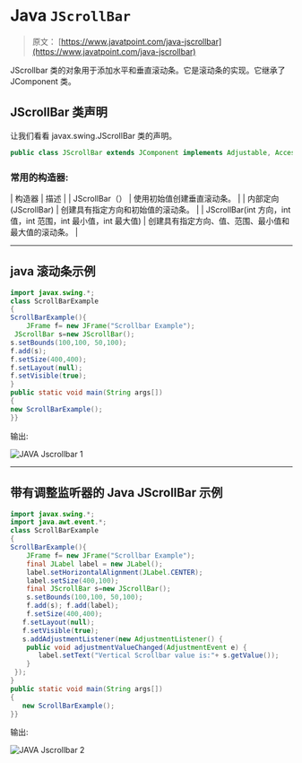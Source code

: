 # Java `JScrollBar`

> 原文： [https://www.javatpoint.com/java-jscrollbar](https://www.javatpoint.com/java-jscrollbar)

JScrollbar 类的对象用于添加水平和垂直滚动条。它是滚动条的实现。它继承了 JComponent 类。

## JScrollBar 类声明

让我们看看 javax.swing.JScrollBar 类的声明。

```java
public class JScrollBar extends JComponent implements Adjustable, Accessible

```

### 常用的构造器:

| 构造器 | 描述 |
| JScrollBar（） | 使用初始值创建垂直滚动条。 |
| 内部定向(JScrollBar) | 创建具有指定方向和初始值的滚动条。 |
| JScrollBar(int 方向，int 值，int 范围，int 最小值，int 最大值) | 创建具有指定方向、值、范围、最小值和最大值的滚动条。 |

* * *

## java 滚动条示例

```java
import javax.swing.*;
class ScrollBarExample
{
ScrollBarExample(){
    JFrame f= new JFrame("Scrollbar Example");
 JScrollBar s=new JScrollBar();
s.setBounds(100,100, 50,100);
f.add(s);
f.setSize(400,400);
f.setLayout(null);
f.setVisible(true);
}
public static void main(String args[])
{
new ScrollBarExample();
}}

```

输出:

![JAVA Jscrollbar 1](../img/f9e4122b586905adaa36584283b80fe1.png)

* * *

## 带有调整监听器的 Java JScrollBar 示例

```java
import javax.swing.*;
import java.awt.event.*;
class ScrollBarExample
{
ScrollBarExample(){
    JFrame f= new JFrame("Scrollbar Example");
    final JLabel label = new JLabel();        
    label.setHorizontalAlignment(JLabel.CENTER);  
    label.setSize(400,100);
    final JScrollBar s=new JScrollBar();
    s.setBounds(100,100, 50,100);
    f.add(s); f.add(label);
    f.setSize(400,400);
   f.setLayout(null);
   f.setVisible(true);
   s.addAdjustmentListener(new AdjustmentListener() {
    public void adjustmentValueChanged(AdjustmentEvent e) {
       label.setText("Vertical Scrollbar value is:"+ s.getValue());
    }
 });
}
public static void main(String args[])
{
   new ScrollBarExample();
}}

```

输出:

![JAVA Jscrollbar 2](../img/e7490640dca44dfeaf7a3b30d47ccee2.png)